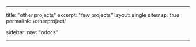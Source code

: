 --- 
title: "other projects"
excerpt: "few projects"
layout: single
sitemap: true
permalink: /otherproject/

sidebar:
  nav: "odocs"
  
 ---
